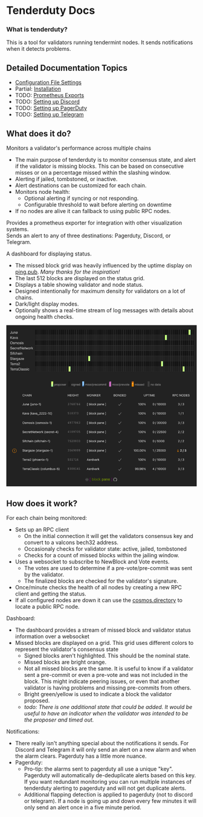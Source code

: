 # Tenderduty Docs

### What is tenderduty?

This is a tool for validators running tendermint nodes. It sends notifications when it detects problems.

## Detailed Documentation Topics

- [Configuration File Settings](config.md)
- Partial: [Installation](install.md)
- TODO: [Prometheus Exports](prometheus.md)
- TODO: [Setting up Discord](discord.md)
- TODO: [Setting up PagerDuty](pagerduty.md)
- TODO: [Setting up Telegram](telegram.md)

## What does it do?

Monitors a validator's performance across multiple chains

- The main purpose of tenderduty is to monitor consensus state, and alert if the validator is missing blocks. This can be based on consecutive misses or on a percentage missed within the slashing window.
- Alerting if jailed, tombstoned, or inactive.
- Alert destinations can be customized for each chain.
- Monitors node health:
    * Optional alerting if syncing or not responding.
    * Configurable threshold to wait before alerting on downtime
- If no nodes are alive it can fallback to using public RPC nodes.

Provides a prometheus exporter for integration with other visualization systems.<br />
Sends an alert to any of three destinations: Pagerduty, Discord, or Telegram.

A dashboard for displaying status.

- The missed block grid was heavily influenced by the uptime display on [ping.pub](https://ping.pub). *Many thanks for the inspiration!*
- The last 512 blocks are displayed on the status grid.
- Displays a table showing validator and node status.
- Designed intentionally for maximum density for validators on a lot of chains.
- Dark/light display modes.
- Optionally shows a real-time stream of log messages with details about ongoing health checks.

![dashboard screenshot](dash.png)

## How does it work?

For each chain being monitored:

* Sets up an RPC client
  - On the initial connection it will get the validators consensus key and convert to a valcons bech32 address.
  - Occasionaly checks for validator state: active, jailed, tombstoned
  - Checks for a count of missed blocks within the jailing window.
* Uses a websocket to subscribe to NewBlock and Vote events.
  - The votes are used to determine if a pre-vote/pre-commit was sent by the validator.
  - The finalized blocks are checked for the validator's signature.
* Once/minute checks the health of all nodes by creating a new RPC client and getting the status.
* If all configured nodes are down it can use the [cosmos.directory](https://cosmos.directory) to locate a public RPC node.

Dashboard:

* The dashboard provides a stream of missed block and validator status information over a websocket
* Missed blocks are displayed on a grid. This grid uses different colors to represent the validator's consensus state
  * Signed blocks aren't highlighted. This should be the nominal state.
  * Missed blocks are bright orange.
  * Not all missed blocks are the same. It is useful to know if a validator sent a pre-commit or even a pre-vote and was not included in the block. This might indicate peering issues, or even that another validator is having problems and missing pre-commits from others.
  * Bright green/yellow is used to indicate a block the validator proposed.
  * *todo: There is one additional state that could be added. It would be useful to have an indicator when the validator was intended to be the proposer and timed out.*

Notifications:

* There really isn't anything special about the notifications it sends. For Discord and Telegram it will only send an alert on a new alarm and when the alarm clears. Pagerduty has a little more nuance.
* Pagerduty:
  * Pro-tip: the alarms sent to pagerduty all use a unique "key". Pagerduty will automatically de-deduplicate alerts based on this key. If you want redundant monitoring you can run multiple instances of tenderduty alerting to pagerduty and will not get duplicate alerts.
  * Additional flapping detection is applied to pagerduty (not to discord or telegram). If a node is going up and down every few minutes it will only send an alert once in a five minute period.